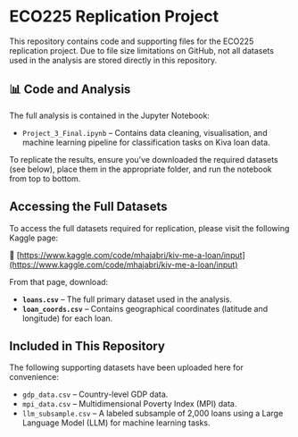 # ECO225 Replication Project

This repository contains code and supporting files for the ECO225 replication project. Due to file size limitations on GitHub, not all datasets used in the analysis are stored directly in this repository.

## 📊 Code and Analysis

The full analysis is contained in the Jupyter Notebook:

- `Project_3_Final.ipynb` – Contains data cleaning, visualisation, and machine learning pipeline for classification tasks on Kiva loan data.

To replicate the results, ensure you’ve downloaded the required datasets (see below), place them in the appropriate folder, and run the notebook from top to bottom.

## Accessing the Full Datasets

To access the full datasets required for replication, please visit the following Kaggle page:

🔗 [https://www.kaggle.com/code/mhajabri/kiv-me-a-loan/input](https://www.kaggle.com/code/mhajabri/kiv-me-a-loan/input)

From that page, download:

- **`loans.csv`** – The full primary dataset used in the analysis.  
- **`loan_coords.csv`** – Contains geographical coordinates (latitude and longitude) for each loan.

## Included in This Repository

The following supporting datasets have been uploaded here for convenience:

- `gdp_data.csv` – Country-level GDP data.  
- `mpi_data.csv` – Multidimensional Poverty Index (MPI) data.  
- `llm_subsample.csv` – A labeled subsample of 2,000 loans using a Large Language Model (LLM) for machine learning tasks.

